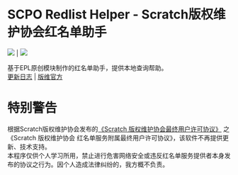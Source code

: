 # SCPO Redlist Helper - Scratch版权维护协会红名单助手

![](https://img.shields.io/badge/%E5%8F%91%E8%A1%8C%E7%89%88-1.0.1.0-brightgreen) | ![](https://img.shields.io/badge/%E6%9B%B4%E6%96%B0%E7%8A%B6%E6%80%81-%E5%81%9C%E7%94%A8-red)

基于EPL原创模块制作的红名单助手，提供本地查询帮助。  
[更新日志](https://github.com/Someone-Yang/SCPORedlistHelper/blob/master/docs/changelog.md) | [版维官方](https://redlist.zerlight.top:1100/#/)

# 特别警告

根据Scratch版权维护协会发布的[《Scratch 版权维护协会最终用户许可协议》](https://redlist.zerlight.top:1100/#/licence) 之《Scratch 版权维护协会 红名单服务附属最终用户许可协议》，该软件不再提供更新、技术支持。  
本程序仅供个人学习所用，禁止进行危害网络安全或违反红名单服务提供者本身发布的协议之行为。因个人造成法律纠纷的，我方概不负责。
